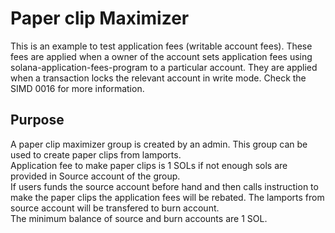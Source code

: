 # Paper clip Maximizer

This is an example to test application fees (writable account fees). These fees are applied when a owner of the account sets application fees using solana-application-fees-program to a particular account. They are applied when a transaction locks the relevant account in write mode. Check the SIMD 0016 for more information.

## Purpose

A paper clip maximizer group is created by an admin. This group can be used to create paper clips from lamports. \
Application fee to make paper clips is 1 SOLs if not enough sols are provided in Source account of the group. \
If users funds the source account before hand and then calls instruction to make the paper clips the application fees will be rebated. The lamports from source account will be transfered to burn account. \
The minimum balance of source and burn accounts are 1 SOL.
